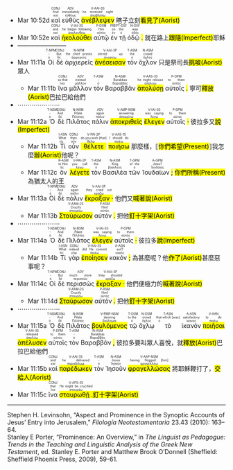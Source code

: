 
- Mar 10:52d <RUBY><ruby><ruby>καὶ<rt>καί</rt></ruby><rt>And</rt></ruby><rt>CONJ</rt></RUBY> <RUBY><ruby><ruby>εὐθὺς<rt>εὐθέως</rt></ruby><rt>immediately</rt></ruby><rt>ADV</rt></RUBY> <RUBY><ruby><ruby><mark class='verb'>ἀνέβλεψεν</mark><rt>ἀναβλέπω</rt></ruby><rt>he received sight</rt></ruby><rt>V-AAI-3S</rt></RUBY> 瞎子立刻<mark class='blue'>看見了(Aorist)</mark>
- Mar 10:52e <RUBY><ruby><ruby>καὶ<rt>καί</rt></ruby><rt>and</rt></ruby><rt>CONJ</rt></RUBY> <RUBY><ruby><ruby><mark class='verb'>ἠκολούθει</mark><rt>ἀκολουθέω</rt></ruby><rt>he began following</rt></ruby><rt>V-IAI-3S</rt></RUBY> <RUBY><ruby><ruby>αὐτῷ<rt>αὐτός</rt></ruby><rt>Him</rt></ruby><rt>P-DSM</rt></RUBY> <RUBY><ruby><ruby>ἐν<rt>ἐν</rt></ruby><rt>on</rt></ruby><rt>PREP</rt></RUBY> <RUBY><ruby><ruby>τῇ<rt>ὁ</rt></ruby><rt>the</rt></ruby><rt>T-DSF</rt></RUBY> <RUBY><ruby><ruby>ὁδῷ <mark class='punctuation'>.</mark><rt>ὁδός</rt></ruby><rt>way</rt></ruby><rt>N-DSF</rt></RUBY> 就在路上<mark class='green'>跟隨(Imperfect)</mark>耶穌
- ————————
- Mar 11:11a <RUBY><ruby><ruby>Οἱ<rt>ὁ</rt></ruby><rt>-</rt></ruby><rt>T-NPM</rt></RUBY> <RUBY><ruby><ruby>δὲ<rt>δέ</rt></ruby><rt>But</rt></ruby><rt>CONJ</rt></RUBY> <RUBY><ruby><ruby>ἀρχιερεῖς<rt>ἀρχιερεύς</rt></ruby><rt>the chief priests</rt></ruby><rt>N-NPM</rt></RUBY> <RUBY><ruby><ruby><mark class='verb'>ἀνέσεισαν</mark><rt>ἀνασείω</rt></ruby><rt>stirred up</rt></ruby><rt>V-AAI-3P</rt></RUBY> <RUBY><ruby><ruby>τὸν<rt>ὁ</rt></ruby><rt>the</rt></ruby><rt>T-ASM</rt></RUBY> <RUBY><ruby><ruby>ὄχλον<rt>ὄχλος</rt></ruby><rt>crowd</rt></ruby><rt>N-ASM</rt></RUBY> 只是祭司長<mark class='blue'>挑唆(Aorist)</mark>眾人 
	- Mar 11:11b <RUBY><ruby><ruby>ἵνα<rt>ἵνα</rt></ruby><rt>so that</rt></ruby><rt>CONJ</rt></RUBY> <RUBY><ruby><ruby>μᾶλλον<rt>μᾶλλον</rt></ruby><rt>instead</rt></ruby><rt>ADV</rt></RUBY> <RUBY><ruby><ruby>τὸν<rt>ὁ</rt></ruby><rt>-</rt></ruby><rt>T-ASM</rt></RUBY> <RUBY><ruby><ruby>Βαραββᾶν<rt>Βαραββᾶς</rt></ruby><rt>Barabbas</rt></ruby><rt>N-ASM</rt></RUBY> <RUBY><ruby><ruby><mark class='verb'>ἀπολύσῃ</mark><rt>ἀπολύω</rt></ruby><rt>he might release</rt></ruby><rt>V-AAS-3S</rt></RUBY> <RUBY><ruby><ruby>αὐτοῖς <mark class='punctuation'>.</mark><rt>αὐτός</rt></ruby><rt>to them</rt></ruby><rt>P-DPM</rt></RUBY> 寧可<mark class='blue'>釋放(Aorist)</mark>巴拉巴給他們
- ⋯⋯⋯⋯⋯⋯⋯
- Mar 11:12a <RUBY><ruby><ruby>Ὁ<rt>ὁ</rt></ruby><rt>-</rt></ruby><rt>T-NSM</rt></RUBY> <RUBY><ruby><ruby>δὲ<rt>δέ</rt></ruby><rt>And</rt></ruby><rt>CONJ</rt></RUBY> <RUBY><ruby><ruby>Πιλᾶτος<rt>Πιλᾶτος</rt></ruby><rt>Pilate</rt></ruby><rt>N-NSM</rt></RUBY> <RUBY><ruby><ruby>πάλιν<rt>πάλιν</rt></ruby><rt>again</rt></ruby><rt>ADV</rt></RUBY> <RUBY><ruby><ruby><mark class='ptc'>ἀποκριθεὶς</mark><rt>ἀποκρίνω</rt></ruby><rt>answering</rt></ruby><rt>V-AMP-NSM</rt></RUBY> <RUBY><ruby><ruby><mark class='verb'>ἔλεγεν</mark><rt>λέγω</rt></ruby><rt>was saying</rt></ruby><rt>V-IAI-3S</rt></RUBY> <RUBY><ruby><ruby>αὐτοῖς <mark class='punctuation'>·</mark><rt>αὐτός</rt></ruby><rt>to them</rt></ruby><rt>P-DPM</rt></RUBY> 彼拉多又<mark class='green'>說(Imperfect)</mark> 
	- Mar 11:12b <RUBY><ruby><ruby>Τί<rt>τίς</rt></ruby><rt>What</rt></ruby><rt>I-ASN</rt></RUBY> <RUBY><ruby><ruby>οὖν<rt>οὖν</rt></ruby><rt>then</rt></ruby><rt>CONJ</rt></RUBY> <RUBY><ruby><ruby><mark class='verb'>θέλετε</mark><rt>θέλω</rt></ruby><rt>do you wish [that]</rt></ruby><rt>V-PAI-2P</rt></RUBY> <RUBY><ruby><ruby><mark class='verb'>ποιήσω</mark><rt>ποιέω</rt></ruby><rt>I should do</rt></ruby><rt>V-AAS-1S</rt></RUBY> 那麼樣，⟦<mark class='green'>你們希望(Present)</mark>⟧我怎麼<mark class='blue'>辦(Aorist)</mark>他呢？ 
	- Mar 11:12c <RUBY><ruby><ruby>ὃν<rt>ὅς</rt></ruby><rt>to Him</rt></ruby><rt>R-ASM</rt></RUBY> <RUBY><ruby><ruby><mark class='verb'>λέγετε</mark><rt>λέγω</rt></ruby><rt>you call</rt></ruby><rt>V-PAI-2P</rt></RUBY> <RUBY><ruby><ruby>τὸν<rt>ὁ</rt></ruby><rt>the</rt></ruby><rt>T-ASM</rt></RUBY> <RUBY><ruby><ruby>Βασιλέα<rt>βασιλεύς</rt></ruby><rt>King</rt></ruby><rt>N-ASM</rt></RUBY> <RUBY><ruby><ruby>τῶν<rt>ὁ</rt></ruby><rt>of the</rt></ruby><rt>T-GPM</rt></RUBY> <RUBY><ruby><ruby>Ἰουδαίων <mark class='punctuation'>;</mark><rt>Ἰουδαῖος</rt></ruby><rt>Jews?</rt></ruby><rt>A-GPM</rt></RUBY> <mark class='green'>你們所稱(Present)</mark>為猶太人的王
- Mar 11:13a <RUBY><ruby><ruby>Οἱ<rt>ὁ</rt></ruby><rt>-</rt></ruby><rt>T-NPM</rt></RUBY> <RUBY><ruby><ruby>δὲ<rt>δέ</rt></ruby><rt>And</rt></ruby><rt>CONJ</rt></RUBY> <RUBY><ruby><ruby>πάλιν<rt>πάλιν</rt></ruby><rt>again</rt></ruby><rt>ADV</rt></RUBY> <RUBY><ruby><ruby><mark class='verb'>ἔκραξαν <mark class='punctuation'>·</mark></mark><rt>κράζω</rt></ruby><rt>they cried out</rt></ruby><rt>V-AAI-3P</rt></RUBY> 他們又<mark class='blue'>喊著說(Aorist)</mark> 
	- Mar 11:13b <RUBY><ruby><ruby><mark class='verb'>Σταύρωσον</mark><rt>σταυρόω</rt></ruby><rt>Crucify</rt></ruby><rt>V-AAM-2S</rt></RUBY> <RUBY><ruby><ruby>αὐτόν <mark class='punctuation'>.</mark><rt>αὐτός</rt></ruby><rt>Him!</rt></ruby><rt>P-ASM</rt></RUBY> 把他<mark class='blue'>釘十字架(Aorist)</mark>
- ⋯⋯⋯⋯⋯⋯⋯
- Mar 11:14a <RUBY><ruby><ruby>Ὁ<rt>ὁ</rt></ruby><rt>-</rt></ruby><rt>T-NSM</rt></RUBY> <RUBY><ruby><ruby>δὲ<rt>δέ</rt></ruby><rt>And</rt></ruby><rt>CONJ</rt></RUBY> <RUBY><ruby><ruby>Πιλᾶτος<rt>Πιλᾶτος</rt></ruby><rt>Pilate</rt></ruby><rt>N-NSM</rt></RUBY> <RUBY><ruby><ruby><mark class='verb'>ἔλεγεν</mark><rt>λέγω</rt></ruby><rt>was saying</rt></ruby><rt>V-IAI-3S</rt></RUBY> <RUBY><ruby><ruby>αὐτοῖς <mark class='punctuation'>·</mark><rt>αὐτός</rt></ruby><rt>to them</rt></ruby><rt>P-DPM</rt></RUBY> 彼拉多<mark class='green'>說(Imperfect)</mark>
	- Mar 11:14b <RUBY><ruby><ruby>Τί<rt>τίς</rt></ruby><rt>What</rt></ruby><rt>I-ASN</rt></RUBY> <RUBY><ruby><ruby>γὰρ<rt>γάρ</rt></ruby><rt>indeed</rt></ruby><rt>CONJ</rt></RUBY> <RUBY><ruby><ruby><mark class='verb'>ἐποίησεν</mark><rt>ποιέω</rt></ruby><rt>did He commit</rt></ruby><rt>V-AAI-3S</rt></RUBY> <RUBY><ruby><ruby>κακόν <mark class='punctuation'>;</mark><rt>κακός</rt></ruby><rt>evil?</rt></ruby><rt>A-ASN</rt></RUBY> 為甚麼呢？他<mark class='blue'>作了(Aorist)</mark>甚麼惡事呢？ 
- Mar 11:14c <RUBY><ruby><ruby>Οἱ<rt>ὁ</rt></ruby><rt>-</rt></ruby><rt>T-NPM</rt></RUBY> <RUBY><ruby><ruby>δὲ<rt>δέ</rt></ruby><rt>But</rt></ruby><rt>CONJ</rt></RUBY> <RUBY><ruby><ruby>περισσῶς<rt>περισσῶς</rt></ruby><rt>much more</rt></ruby><rt>ADV</rt></RUBY> <RUBY><ruby><ruby><mark class='verb'>ἔκραξαν <mark class='punctuation'>·</mark></mark><rt>κράζω</rt></ruby><rt>they shouted</rt></ruby><rt>V-AAI-3P</rt></RUBY> 他們便極力的<mark class='blue'>喊著說(Aorist)</mark> 
	- Mar 11:14d <RUBY><ruby><ruby><mark class='verb'>Σταύρωσον</mark><rt>σταυρόω</rt></ruby><rt>Crucify</rt></ruby><rt>V-AAM-2S</rt></RUBY> <RUBY><ruby><ruby>αὐτόν <mark class='punctuation'>.</mark><rt>αὐτός</rt></ruby><rt>Him!</rt></ruby><rt>P-ASM</rt></RUBY> 把他<mark class='blue'>釘十字架(Aorist)</mark>
- ⋯⋯⋯⋯⋯⋯⋯
- Mar 11:15a <RUBY><ruby><ruby>Ὁ<rt>ὁ</rt></ruby><rt>-</rt></ruby><rt>T-NSM</rt></RUBY> <RUBY><ruby><ruby>δὲ<rt>δέ</rt></ruby><rt>And</rt></ruby><rt>CONJ</rt></RUBY> <RUBY><ruby><ruby>Πιλᾶτος<rt>Πιλᾶτος</rt></ruby><rt>Pilate</rt></ruby><rt>N-NSM</rt></RUBY> <RUBY><ruby><ruby><mark class='ptc'>βουλόμενος</mark><rt>βούλομαι</rt></ruby><rt>desiring</rt></ruby><rt>V-PMP-NSM</rt></RUBY> <RUBY><ruby><ruby>τῷ<rt>ὁ</rt></ruby><rt>to the</rt></ruby><rt>T-DSM</rt></RUBY> <RUBY><ruby><ruby>ὄχλῳ<rt>ὄχλος</rt></ruby><rt>crowd</rt></ruby><rt>N-DSM</rt></RUBY> <RUBY><ruby><ruby>τὸ<rt>ὁ</rt></ruby><rt>that which [was]</rt></ruby><rt>T-ASN</rt></RUBY> <RUBY><ruby><ruby>ἱκανὸν<rt>ἱκανός</rt></ruby><rt>satisfactory</rt></ruby><rt>A-ASN</rt></RUBY> <RUBY><ruby><ruby><mark class='ptc'>ποιῆσαι</mark><rt>ποιέω</rt></ruby><rt>to do</rt></ruby><rt>V-AAN</rt></RUBY> <RUBY><ruby><ruby><mark class='verb'>ἀπέλυσεν</mark><rt>ἀπολύω</rt></ruby><rt>released</rt></ruby><rt>V-AAI-3S</rt></RUBY> <RUBY><ruby><ruby>αὐτοῖς<rt>αὐτός</rt></ruby><rt>to them</rt></ruby><rt>P-DPM</rt></RUBY> <RUBY><ruby><ruby>τὸν<rt>ὁ</rt></ruby><rt>-</rt></ruby><rt>T-ASM</rt></RUBY> <RUBY><ruby><ruby>Βαραββᾶν <mark class='punctuation'>,</mark><rt>Βαραββᾶς</rt></ruby><rt>Barabbas</rt></ruby><rt>N-ASM</rt></RUBY> 彼拉多要叫眾人喜悅，就<mark class='blue'>釋放(Aorist)</mark>巴拉巴給他們 
- Mar 11:15b <RUBY><ruby><ruby>καὶ<rt>καί</rt></ruby><rt>and</rt></ruby><rt>CONJ</rt></RUBY> <RUBY><ruby><ruby><mark class='verb'>παρέδωκεν</mark><rt>παραδίδωμι</rt></ruby><rt>he delivered</rt></ruby><rt>V-AAI-3S</rt></RUBY> <RUBY><ruby><ruby>τὸν<rt>ὁ</rt></ruby><rt>-</rt></ruby><rt>T-ASM</rt></RUBY> <RUBY><ruby><ruby>Ἰησοῦν<rt>Ἰησοῦς</rt></ruby><rt>Jesus</rt></ruby><rt>N-ASM</rt></RUBY> <RUBY><ruby><ruby><mark class='ptc'>φραγελλώσας</mark><rt>φραγελλόω</rt></ruby><rt>having flogged [him]</rt></ruby><rt>V-AAP-NSM</rt></RUBY> 將耶穌鞭打了，<mark class='blue'>交給人(Aorist)</mark> 
- Mar 11:15c <RUBY><ruby><ruby>ἵνα<rt>ἵνα</rt></ruby><rt>that</rt></ruby><rt>CONJ</rt></RUBY> <RUBY><ruby><ruby><mark class='verb'>σταυρωθῇ <mark class='punctuation'>.</mark></mark><rt>σταυρόω</rt></ruby><rt>He might be crucified</rt></ruby><rt>V-APS-3S</rt></RUBY><mark class='blue'>釘十字架(Aorist)</mark>

--- 

Stephen H. Levinsohn, “Aspect and Prominence in the Synoptic Accounts of Jesus’ Entry into Jerusalem,” _Filología Neotestamentaria_ 23.43 (2010): 163–64.  
Stanley E Porter, “Prominence: An Overview,” in _The Linguist as Pedagogue: Trends in the Teaching and Linguistic Analysis of the Greek New Testament_, ed. Stanley E. Porter and Matthew Brook O’Donnell (Sheffield: Sheffield Phoenix Press, 2009), 59-61.  
